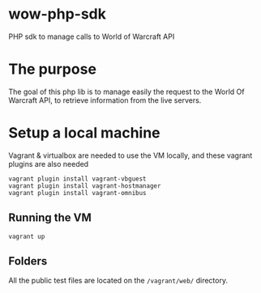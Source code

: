 # wow-php-sdk

PHP sdk to manage calls to World of Warcraft API

# The purpose

The goal of this php lib is to manage easily the request to the World Of Warcraft API, to retrieve information from the live servers.

# Setup a local machine

Vagrant & virtualbox are needed to use the VM locally, and these vagrant plugins are also needed
```
vagrant plugin install vagrant-vbguest
vagrant plugin install vagrant-hostmanager
vagrant plugin install vagrant-omnibus
```

## Running the VM

```
vagrant up
```

## Folders

All the public test files are located on the `/vagrant/web/` directory.
